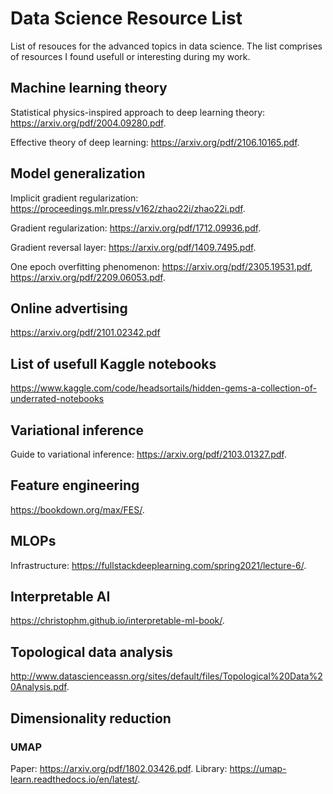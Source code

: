 # Data Science Resource List
List of resouces for the advanced topics in data science. 
The list comprises of resources I found usefull or interesting during my work. 

## Machine learning theory
Statistical physics-inspired approach to deep learning theory: https://arxiv.org/pdf/2004.09280.pdf.

Effective theory of deep learning: https://arxiv.org/pdf/2106.10165.pdf.

## Model generalization
Implicit gradient regularization: https://proceedings.mlr.press/v162/zhao22i/zhao22i.pdf.

Gradient regularization: https://arxiv.org/pdf/1712.09936.pdf.

Gradient reversal layer: https://arxiv.org/pdf/1409.7495.pdf.

One epoch overfitting phenomenon: 
https://arxiv.org/pdf/2305.19531.pdf,
https://arxiv.org/pdf/2209.06053.pdf.

## Online advertising
https://arxiv.org/pdf/2101.02342.pdf

## List of usefull Kaggle notebooks
https://www.kaggle.com/code/headsortails/hidden-gems-a-collection-of-underrated-notebooks

## Variational inference
Guide to variational inference: https://arxiv.org/pdf/2103.01327.pdf.

## Feature engineering 
https://bookdown.org/max/FES/.

## MLOPs
Infrastructure: 
https://fullstackdeeplearning.com/spring2021/lecture-6/.

## Interpretable AI
https://christophm.github.io/interpretable-ml-book/.

## Topological data analysis
http://www.datascienceassn.org/sites/default/files/Topological%20Data%20Analysis.pdf.

## Dimensionality reduction 
### UMAP
Paper: https://arxiv.org/pdf/1802.03426.pdf.
Library: https://umap-learn.readthedocs.io/en/latest/.
